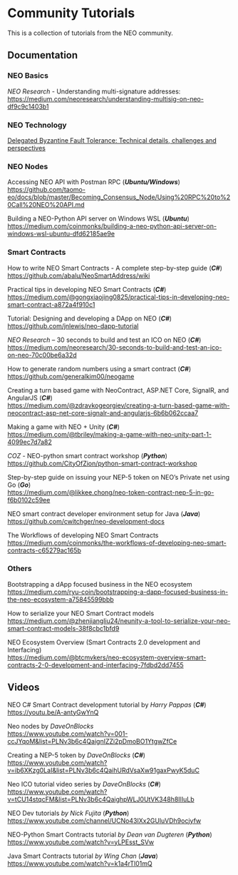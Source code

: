 # Community Tutorials

This is a collection of tutorials from the NEO community.

## Documentation

### NEO Basics

*NEO Research* - Understanding multi-signature addresses: <br>
https://medium.com/neoresearch/understanding-multisig-on-neo-df9c9c1403b1

### NEO Technology

[Delegated Byzantine Fault Tolerance: Technical details, challenges and perspectives](https://docs.neo.org/en-us/08_dbft.pdf)

### NEO Nodes

Accessing NEO API with Postman RPC (***Ubuntu/Windows***) <br>
https://github.com/taomo-eo/docs/blob/master/Becoming_Consensus_Node/Using%20RPC%20to%20Call%20NEO%20API.md

Building a NEO-Python API server on Windows WSL (***Ubuntu***) <br>
https://medium.com/coinmonks/building-a-neo-python-api-server-on-windows-wsl-ubuntu-dfd62185ae9e

### Smart Contracts

How to write NEO Smart Contracts - A complete step-by-step guide (***C#***) <br>
https://github.com/abalu/NeoSmartAddress/wiki

Practical tips in developing NEO Smart Contracts (***C#***) <br>
<https://medium.com/@gongxiaojing0825/practical-tips-in-developing-neo-smart-contract-a872a4f910c1>

Tutorial: Designing and developing a DApp on NEO (***C#***) <br>
https://github.com/jnlewis/neo-dapp-tutorial

*NEO Research* – 30 seconds to build and test an ICO on NEO (***C#***) <br>
https://medium.com/neoresearch/30-seconds-to-build-and-test-an-ico-on-neo-70c00be6a32d 

How to generate random numbers using a smart contract (***C#***) <br>
https://github.com/generalkim00/neogame

Creating a turn based game with NeoContract, ASP.NET Core, SignalR, and AngularJS (***C#***) <br>
<https://medium.com/@zdravkogeorgiev/creating-a-turn-based-game-with-neocontract-asp-net-core-signalr-and-angularjs-6b6b062ccaa7>

Making a game with NEO + Unity (***C#***) <br>
<https://medium.com/@tbriley/making-a-game-with-neo-unity-part-1-4099ec7d7a82>

*COZ* - NEO-python smart contract workshop (***Python***) <br>
https://github.com/CityOfZion/python-smart-contract-workshop

Step-by-step guide on issuing your NEP-5 token on NEO’s Private net using Go (***Go***) <br>
<https://medium.com/@likkee.chong/neo-token-contract-nep-5-in-go-f6b0102c59ee>

NEO smart contract developer environment setup for Java (***Java***) <br>
https://github.com/cwitchger/neo-development-docs

The Workflows of developing NEO Smart Contracts <br>
https://medium.com/coinmonks/the-workflows-of-developing-neo-smart-contracts-c65279ac165b

### Others

Bootstrapping a dApp focused business in the NEO ecosystem<br>
https://medium.com/ryu-coin/bootstrapping-a-dapp-focused-business-in-the-neo-ecosystem-a75845599bbb

How to serialize your NEO Smart Contract models<br>
<https://medium.com/@zhenjiangliu24/neunity-a-tool-to-serialize-your-neo-smart-contract-models-38f8cbc1bfd9>

NEO Ecosystem Overview (Smart Contracts 2.0 development and Interfacing)<br>
<https://medium.com/@btcmvkers/neo-ecosystem-overview-smart-contracts-2-0-development-and-interfacing-7fdbd2dd7455>

## Videos

NEO C# Smart Contract development tutorial by *Harry Pappas* (***C#***)<br>
https://youtu.be/A-antyGwYnQ

Neo nodes by *DaveOnBlocks* <br>
https://www.youtube.com/watch?v=001-ccJYqoM&list=PLNv3b6c4QaignIZZi2pDmoBO1YtgwZfCe

Creating a NEP-5 token by *DaveOnBlocks* (***C#***) <br>
https://www.youtube.com/watch?v=ib6XKzg0LaI&list=PLNv3b6c4QaihURdVsaXw91gaxPwyK5duC

Neo ICO tutorial video series by *DaveOnBlocks* (***C#***) <br>
https://www.youtube.com/watch?v=tCU14stqcFM&list=PLNv3b6c4QaighpWLJ0UtVK348h8IlIuLb

NEO Dev tutorials *by Nick Fujita* (***Python***) <br>
https://www.youtube.com/channel/UCNo43IXx2GUluVDh9ocjyfw 

NEO-Python Smart Contracts tutorial *by Dean van Dugteren* (***Python***) <br>
https://www.youtube.com/watch?v=yLPEsst_SVw

Java Smart Contracts tutorial *by Wing Chan* (***Java***) <br>
https://www.youtube.com/watch?v=k1a4rTl01mQ 



